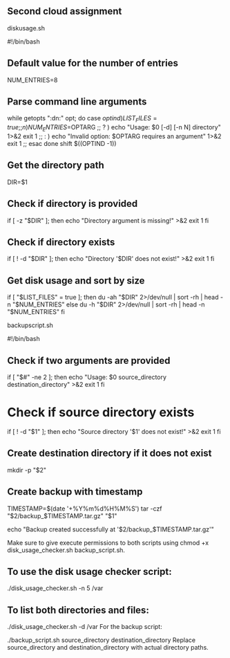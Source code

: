 ## Second cloud assignment


   
diskusage.sh

#!/bin/bash

## Default value for the number of entries
NUM_ENTRIES=8

## Parse command line arguments
while getopts ":dn:" opt; do
  case ${opt} in
    d )
      LIST_FILES=true
      ;;
    n )
      NUM_ENTRIES=$OPTARG
      ;;
    \? )
      echo "Usage: $0 [-d] [-n N] directory" 1>&2
      exit 1
      ;;
    : )
      echo "Invalid option: $OPTARG requires an argument" 1>&2
      exit 1
      ;;
  esac
done
shift $((OPTIND -1))

## Get the directory path
DIR=$1

## Check if directory is provided
if [ -z "$DIR" ]; then
  echo "Directory argument is missing!" >&2
  exit 1
fi

## Check if directory exists
if [ ! -d "$DIR" ]; then
  echo "Directory '$DIR' does not exist!" >&2
  exit 1
fi

## Get disk usage and sort by size
if [ "$LIST_FILES" = true ]; then
  du -ah "$DIR" 2>/dev/null | sort -rh | head -n "$NUM_ENTRIES"
else
  du -h "$DIR" 2>/dev/null | sort -rh | head -n "$NUM_ENTRIES"
fi




backupscript.sh


#!/bin/bash

## Check if two arguments are provided
if [ "$#" -ne 2 ]; then
  echo "Usage: $0 source_directory destination_directory" >&2
  exit 1
fi

# Check if source directory exists
if [ ! -d "$1" ]; then
  echo "Source directory '$1' does not exist!" >&2
  exit 1
fi

## Create destination directory if it does not exist
mkdir -p "$2"

## Create backup with timestamp
TIMESTAMP=$(date '+%Y%m%d%H%M%S')
tar -czf "$2/backup_$TIMESTAMP.tar.gz" "$1"

echo "Backup created successfully at '$2/backup_$TIMESTAMP.tar.gz'"





Make sure to give execute permissions to both scripts using chmod +x disk_usage_checker.sh backup_script.sh.

## To use the disk usage checker script:


./disk_usage_checker.sh -n 5 /var
## To list both directories and files:


./disk_usage_checker.sh -d /var
For the backup script:


./backup_script.sh source_directory destination_directory
    Replace source_directory and destination_directory with actual directory paths.









    